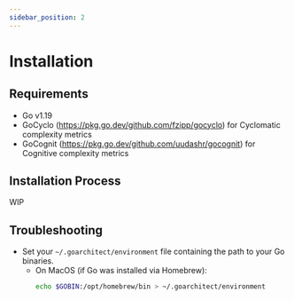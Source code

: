 ```yaml
---
sidebar_position: 2
---
```


# Installation

## Requirements

- Go v1.19
- GoCyclo (https://pkg.go.dev/github.com/fzipp/gocyclo) for Cyclomatic complexity metrics
- GoCognit (https://pkg.go.dev/github.com/uudashr/gocognit) for Cognitive complexity metrics

## Installation Process

WIP

## Troubleshooting

- Set your `~/.goarchitect/environment` file containing the path to your Go binaries.
  - On MacOS (if Go was installed via Homebrew):
    ```bash
    echo $GOBIN:/opt/homebrew/bin > ~/.goarchitect/environment
    ```
